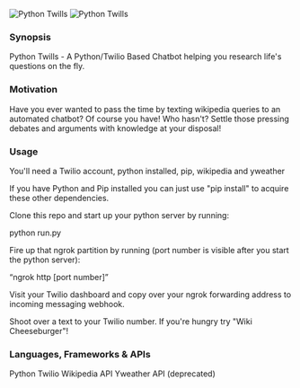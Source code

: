 ![Python Twills](https://github.com/omarjcameron/pythontwills/blob/master/appscreenshot1.png)
![Python Twills](https://github.com/omarjcameron/pythontwills/blob/master/appscreenshot2.png)

### Synopsis

Python Twills - A Python/Twilio Based Chatbot helping you research life's questions on the fly. 

### Motivation

Have you ever wanted to pass the time by texting wikipedia queries to an automated chatbot? Of course you have! Who hasn't? Settle those pressing debates and arguments with knowledge at your disposal!

### Usage

You'll need a Twilio account, python installed, pip, wikipedia and yweather

If you have Python and Pip installed you can just use "pip install" to acquire these other dependencies. 

Clone this repo and start up your python server by running: 

python run.py

Fire up that ngrok partition by running (port number is visible after you start the python server):

“ngrok http [port number]”

Visit your Twilio dashboard and copy over your ngrok forwarding address to incoming messaging webhook.

Shoot over a text to your Twilio number. If you're hungry try "Wiki Cheeseburger"!

### Languages, Frameworks & APIs

Python
Twilio
Wikipedia API 
Yweather API (deprecated)

